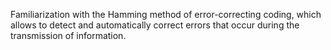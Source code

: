 Familiarization with the Hamming method of error-correcting coding, which allows to detect and automatically correct errors that occur during the transmission of information.